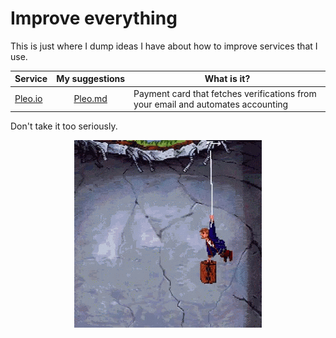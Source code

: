 # Improve everything

This is just where I dump ideas I have about how to improve services that I use.

| Service                    |   My&nbsp;suggestions   | What is it?                                                                      |
| -------------------------- | :---------------------: | -------------------------------------------------------------------------------- |
| [Pleo.io](https://pleo.io) | [Pleo.md](Pleo/Pleo.md) | Payment card that fetches verifications from your email and automates accounting |

Don't take it too seriously.

<p align="center">
<img src="https://github.com/fabianmossberg/fabianmossberg/blob/main/monkeyisland.gif?raw=true">
</p>